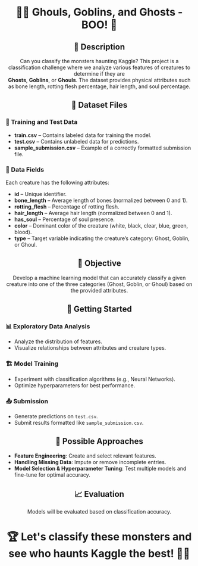 <h1 align="center">🧛‍♂️ Ghouls, Goblins, and Ghosts - BOO! 👻</h1>

<h2 align="center">📌 Description</h2>

<p align="center">
Can you classify the monsters haunting Kaggle?  
This project is a classification challenge where we analyze various features of creatures to determine if they are <br> 
<strong>Ghosts</strong>, <strong>Goblins</strong>, or <strong>Ghouls</strong>.
The dataset provides physical attributes such as bone length, rotting flesh percentage, hair length, and soul percentage.
</p>


<h2 align="center">📂 Dataset Files</h2>

<h3>🔹 Training and Test Data</h3>

- **train.csv** – Contains labeled data for training the model.
- **test.csv** – Contains unlabeled data for predictions.
- **sample_submission.csv** – Example of a correctly formatted submission file.

<h3>🔹 Data Fields</h3>

Each creature has the following attributes:

- **id** – Unique identifier.
- **bone_length** – Average length of bones (normalized between 0 and 1).
- **rotting_flesh** – Percentage of rotting flesh.
- **hair_length** – Average hair length (normalized between 0 and 1).
- **has_soul** – Percentage of soul presence.
- **color** – Dominant color of the creature (white, black, clear, blue, green, blood).
- **type** – Target variable indicating the creature’s category: Ghost, Goblin, or Ghoul.

<h2 align="center">🎯 Objective</h2>

<p align="center">
Develop a machine learning model that can accurately classify a given creature into one of the three categories (Ghost, Goblin, or Ghoul) based on the provided attributes.
</p>

<h2 align="center">🚀 Getting Started</h2>

<h3>📊 Exploratory Data Analysis</h3>

- Analyze the distribution of features.
- Visualize relationships between attributes and creature types.

<h3>🏗 Model Training</h3>

- Experiment with classification algorithms (e.g., Neural Networks).
- Optimize hyperparameters for best performance.

<h3>📤 Submission</h3>

- Generate predictions on `test.csv`.
- Submit results formatted like `sample_submission.csv`.

<h2 align="center">🤖 Possible Approaches</h2>

- **Feature Engineering**: Create and select relevant features.
- **Handling Missing Data**: Impute or remove incomplete entries.
- **Model Selection & Hyperparameter Tuning**: Test multiple models and fine-tune for optimal accuracy.

<h2 align="center">📈 Evaluation</h2>

<p align="center">
Models will be evaluated based on classification accuracy.
</p>

<h1 align="center">🏆 Let's classify these monsters and see who haunts Kaggle the best! 👻🎃</h1>
